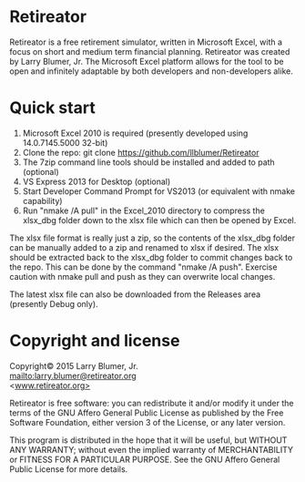 # Retireator
Retireator is a free retirement simulator, written in Microsoft Excel, with a focus on short and medium term financial planning.  Retireator was created by Larry Blumer, Jr.  The Microsoft Excel platform allows for the tool to be open and infinitely adaptable by both developers and non-developers alike.

# Quick start
1. Microsoft Excel 2010 is required (presently developed using 14.0.7145.5000 32-bit)
2. Clone the repo: git clone <https://github.com/llblumer/Retireator>
3. The 7zip command line tools should be installed and added to path (optional)
4. VS Express 2013 for Desktop (optional)
5. Start Developer Command Prompt for VS2013 (or equivalent with nmake capability)
6. Run "nmake /A pull" in the Excel_2010 directory to compress the xlsx_dbg folder down to the xlsx file which can then be opened by Excel.

The xlsx file format is really just a zip, so the contents of the xlsx_dbg folder can be manually added to a zip and renamed to xlsx if desired.  The xlsx should be extracted back to the xlsx_dbg folder to commit changes back to the repo.  This can be done by the command "nmake /A push".  Exercise caution with nmake pull and push as they can overwrite local changes.

The latest xlsx file can also be downloaded from the Releases area (presently Debug only).

# Copyright and license
Copyright© 2015 Larry Blumer, Jr.  
<mailto:larry.blumer@retireator.org>  
<www.retireator.org>  

Retireator is free software: you can redistribute it and/or modify
it under the terms of the GNU Affero General Public License as published
by the Free Software Foundation, either version 3 of the License, or
any later version.

This program is distributed in the hope that it will be useful,
but WITHOUT ANY WARRANTY; without even the implied warranty of
MERCHANTABILITY or FITNESS FOR A PARTICULAR PURPOSE.  See the
GNU Affero General Public License for more details.


